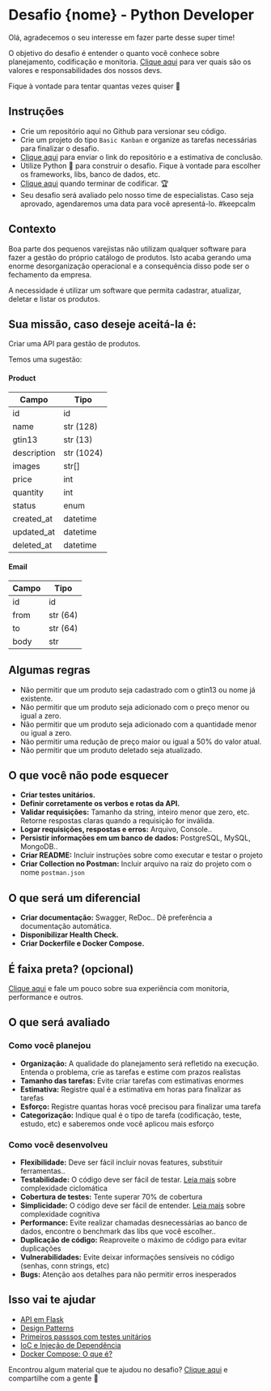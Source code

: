 # Desafio {nome} - Python Developer

Olá, agradecemos o seu interesse em fazer parte desse super time!

O objetivo do desafio é entender o quanto você conhece sobre planejamento, codificação e monitoria. [Clique aqui](https://github.com/nodis-com-br/bushido) para ver quais são os valores e responsabilidades dos nossos devs.

Fique à vontade para tentar quantas vezes quiser :muscle:

## Instruções
* Crie um repositório aqui no Github para versionar seu código.
* Crie um projeto do tipo ```Basic Kanban``` e organize as tarefas necessárias para finalizar o desafio.
* [Clique aqui](https://www.stone.com.br) para enviar o link do repositório e a estimativa de conclusão.
* Utilize Python :snake: para construir o desafio. Fique à vontade para escolher os frameworks, libs, banco de dados, etc.
* [Clique aqui](https://www.stone.com.br) quando terminar de codificar. :trophy:
* Seu desafio será avaliado pelo nosso time de especialistas. Caso seja aprovado, agendaremos uma data para você apresentá-lo. #keepcalm

## Contexto

Boa parte dos pequenos varejistas não utilizam qualquer software para fazer a gestão do próprio catálogo de produtos. Isto acaba gerando uma enorme desorganização operacional e a consequência disso pode ser o fechamento da empresa. 

A necessidade é utilizar um software que permita cadastrar, atualizar, deletar e listar os produtos.

## Sua missão, caso deseje aceitá-la é:

Criar uma API para gestão de produtos.

Temos uma sugestão:

#### Product

Campo   | Tipo
--------- | ------
id | id
name | str (128)
gtin13 | str (13)
description | str (1024)
images | str[]
price | int 
quantity | int
status | enum
created_at | datetime
updated_at | datetime
deleted_at | datetime

#### Email

Campo   | Tipo
--------- | ------
id | id
from | str (64)
to | str (64)
body | str 

## Algumas regras

* Não permitir que um produto seja cadastrado com o gtin13 ou nome já existente.
* Não permitir que um produto seja adicionado com o preço menor ou igual a zero.
* Não permitir que um produto seja adicionado com a quantidade menor ou igual a zero.
* Não permitir uma redução de preço maior ou igual a 50% do valor atual.
* Não permitir que um produto deletado seja atualizado.

## O que você não pode esquecer

* **Criar testes unitários.**
* **Definir corretamente os verbos e rotas da API.** 
* **Validar requisições:** Tamanho da string, inteiro menor que zero, etc. Retorne respostas claras quando a requisição for inválida.
* **Logar requisições, respostas e erros:** Arquivo, Console..
* **Persistir informações em um banco de dados:** PostgreSQL, MySQL, MongoDB..
* **Criar README:** Incluir instruções sobre como executar e testar o projeto
* **Criar Collection no Postman:** Incluir arquivo na raiz do projeto com o nome ```postman.json```

## O que será um diferencial

* **Criar documentação:** Swagger, ReDoc.. Dê preferência a documentação automática.
* **Disponibilizar Health Check.**
* **Criar Dockerfile e Docker Compose.**

## É faixa preta? (opcional)

[Clique aqui](https://www.stone.com.br) e fale um pouco sobre sua experiência com monitoria, performance e outros.

## O que será avaliado

### Como você planejou

* **Organização:** A qualidade do planejamento será refletido na execução. Entenda o problema, crie as tarefas e estime com prazos realistas
* **Tamanho das tarefas:** Evite criar tarefas com estimativas enormes
* **Estimativa:** Registre qual é a estimativa em horas para finalizar as tarefas
* **Esforço:** Registre quantas horas você precisou para finalizar uma tarefa
* **Categorização:** Indique qual é o tipo de tarefa (codificação, teste, estudo, etc) e saberemos onde você aplicou mais esforço

### Como você desenvolveu

* **Flexibilidade:** Deve ser fácil incluir novas features, substituir ferramentas..
* **Testabilidade:** O código deve ser fácil de testar. [Leia mais](https://medium.com/php-brasil/complexidade-ciclom%C3%A1tica-454191081681) sobre complexidade ciclomática
* **Cobertura de testes:** Tente superar 70% de cobertura
* **Simplicidade:** O código deve ser fácil de entender. [Leia mais](https://artesoftware.com.br/2019/02/10/complexidade-cognitiva/) sobre complexidade cognitiva
* **Performance:** Evite realizar chamadas desnecessárias ao banco de dados, encontre o benchmark das libs que você escolher..
* **Duplicação de código:** Reaproveite o máximo de código para evitar duplicações
* **Vulnerabilidades:** Evite deixar informações sensíveis no código (senhas, conn strings, etc)
* **Bugs:** Atenção aos detalhes para não permitir erros inesperados

## Isso vai te ajudar

* [API em Flask](https://lucassimon.com.br/2018/06/serie-api-em-flask---parte-1---introducao-configuracao-e-hello-world/)
* [Design Patterns](https://github.com/kelvins/design-patterns-python)
* [Primeiros passsos com testes unitários](http://devfuria.com.br/python/tdd-primeiros-passos-com-testes-unitarios/)
* [IoC e Injeção de Dependência](https://www.youtube.com/watch?v=A_rPxoNO3-c)
* [Docker Compose: O que é?](https://imasters.com.br/banco-de-dados/docker-compose-o-que-e-para-que-serve-o-que-come)

Encontrou algum material que te ajudou no desafio? [Clique aqui](https://www.stone.com.br) e compartilhe com a gente :pray:
